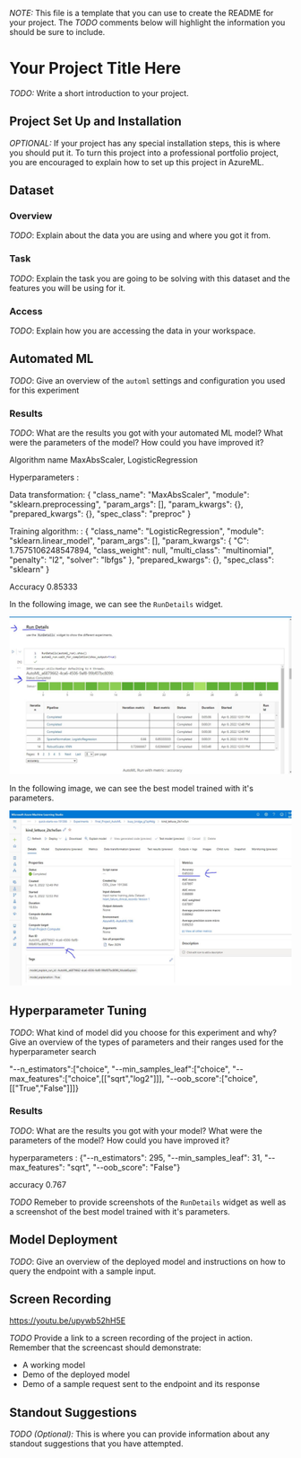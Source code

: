 *NOTE:* This file is a template that you can use to create the README for your project. The *TODO* comments below will highlight the information you should be sure to include.

# Your Project Title Here

*TODO:* Write a short introduction to your project.

## Project Set Up and Installation
*OPTIONAL:* If your project has any special installation steps, this is where you should put it. To turn this project into a professional portfolio project, you are encouraged to explain how to set up this project in AzureML.

## Dataset

### Overview
*TODO*: Explain about the data you are using and where you got it from.

### Task
*TODO*: Explain the task you are going to be solving with this dataset and the features you will be using for it.

### Access
*TODO*: Explain how you are accessing the data in your workspace.

## Automated ML
*TODO*: Give an overview of the `automl` settings and configuration you used for this experiment

### Results
*TODO*: What are the results you got with your automated ML model? What were the parameters of the model? How could you have improved it?

Algorithm name
MaxAbsScaler, LogisticRegression

Hyperparameters : 

Data transformation:
{
    "class_name": "MaxAbsScaler",
    "module": "sklearn.preprocessing",
    "param_args": [],
    "param_kwargs": {},
    "prepared_kwargs": {},
    "spec_class": "preproc"
}

Training algorithm: :
{
    "class_name": "LogisticRegression",
    "module": "sklearn.linear_model",
    "param_args": [],
    "param_kwargs": {
        "C": 1.7575106248547894,
        "class_weight": null,
        "multi_class": "multinomial",
        "penalty": "l2",
        "solver": "lbfgs"
    },
    "prepared_kwargs": {},
    "spec_class": "sklearn"
}

Accuracy
0.85333

In the following image, we can see the `RunDetails` widget.

![Automl_RunDetails](screenshot/Automl_RunDetails.JPG)

In the following image, we can see the best model trained with it's parameters.

![Automl_Best_Model_Details_Run_Id](screenshot/Automl_Best_Model_Details_Run_Id.JPG)

## Hyperparameter Tuning
*TODO*: What kind of model did you choose for this experiment and why? Give an overview of the types of parameters and their ranges used for the hyperparameter search

"--n_estimators":["choice",
"--min_samples_leaf":["choice",
"--max_features":["choice",[["sqrt","log2"]]],
"--oob_score":["choice",[["True","False"]]]}
### Results
*TODO*: What are the results you got with your model? What were the parameters of the model? How could you have improved it?

hyperparameters : {"--n_estimators": 295, "--min_samples_leaf": 31, "--max_features": "sqrt", "--oob_score": "False"}

accuracy
0.767

*TODO* Remeber to provide screenshots of the `RunDetails` widget as well as a screenshot of the best model trained with it's parameters.

## Model Deployment
*TODO*: Give an overview of the deployed model and instructions on how to query the endpoint with a sample input.

## Screen Recording

https://youtu.be/upywb52hH5E

*TODO* Provide a link to a screen recording of the project in action. Remember that the screencast should demonstrate:
- A working model
- Demo of the deployed  model
- Demo of a sample request sent to the endpoint and its response

## Standout Suggestions
*TODO (Optional):* This is where you can provide information about any standout suggestions that you have attempted.
